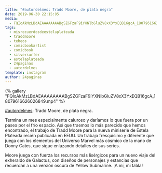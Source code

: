 ```yaml
---
title: "#autordelmes: Tradd Moore, de plata negra"
date: 2019-06-30 22:15:05
media: 
  - FQIoAkMzLBdAEAAAAAAAABgSZGFzaF9iYXNlbGluZV8xX3YxEQB16gcA_18079616626026849.mp4
tags: 
  - misrecuerdosdeestelaplateada
  - traddmoore
  - tebeos
  - comicbookartist
  - comicbook
  - silversurfer
  - estelaplateada
  - 24paginas
  - autordelmes
template: instagram
author: 24paginas
---
```


{% gallery "FQIoAkMzLBdAEAAAAAAAABgSZGFzaF9iYXNlbGluZV8xX3YxEQB16gcA_18079616626026849.mp4" %}

[#autordelmes](/tags/autordelmes): Tradd Moore, de plata negra.

Termina un mes especialmente caluroso y daríamos lo que fuera por un paseo por el frío espacio. Así que traemos lo más parecido que hemos encontrado, el trabajo de Tradd Moore para la nueva miniserie de Estela Plateada recién publicada en EEUU.
Un trabajo fresquisimo y diferente que juega con los elementos del Universo Marvel más cósmico de la mano de Donny Cates, que sigue enlazando detalles de sus series.

Moore juega con fuerza los recursos más lisérgicos para un nuevo viaje del exheraldo de Galactus, con diseños de personajes y estancias que recuerdan a una versión oscura de Yellow Submarine. ¡A mí, mi tabla!
